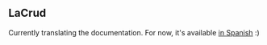 ## LaCrud

Currently translating the documentation. For now, it's available [in Spanish](https://github.com/leonardoDavid/LaCrud/blob/master/README-es.md) :)